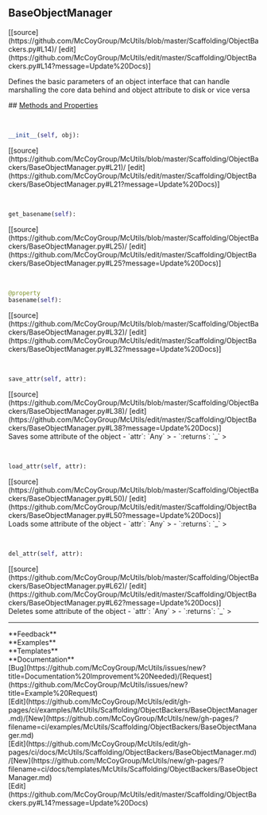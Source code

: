 ## <a id="McUtils.Scaffolding.ObjectBackers.BaseObjectManager">BaseObjectManager</a> 

<div class="docs-source-link" markdown="1">
[[source](https://github.com/McCoyGroup/McUtils/blob/master/Scaffolding/ObjectBackers.py#L14)/
[edit](https://github.com/McCoyGroup/McUtils/edit/master/Scaffolding/ObjectBackers.py#L14?message=Update%20Docs)]
</div>

Defines the basic parameters of an object interface
that can handle marshalling the core data behind
and object attribute to disk or vice versa







<div class="collapsible-section">
 <div class="collapsible-section collapsible-section-header" markdown="1">
## <a class="collapse-link" data-toggle="collapse" href="#methods" markdown="1"> Methods and Properties</a> <a class="float-right" data-toggle="collapse" href="#methods"><i class="fa fa-chevron-down"></i></a>
 </div>
 <div class="collapsible-section collapsible-section-body collapse show" id="methods" markdown="1">
 
<a id="McUtils.Scaffolding.ObjectBackers.BaseObjectManager.__init__" class="docs-object-method">&nbsp;</a> 
```python
__init__(self, obj): 
```
<div class="docs-source-link" markdown="1">
[[source](https://github.com/McCoyGroup/McUtils/blob/master/Scaffolding/ObjectBackers/BaseObjectManager.py#L21)/
[edit](https://github.com/McCoyGroup/McUtils/edit/master/Scaffolding/ObjectBackers/BaseObjectManager.py#L21?message=Update%20Docs)]
</div>


<a id="McUtils.Scaffolding.ObjectBackers.BaseObjectManager.get_basename" class="docs-object-method">&nbsp;</a> 
```python
get_basename(self): 
```
<div class="docs-source-link" markdown="1">
[[source](https://github.com/McCoyGroup/McUtils/blob/master/Scaffolding/ObjectBackers/BaseObjectManager.py#L25)/
[edit](https://github.com/McCoyGroup/McUtils/edit/master/Scaffolding/ObjectBackers/BaseObjectManager.py#L25?message=Update%20Docs)]
</div>


<a id="McUtils.Scaffolding.ObjectBackers.BaseObjectManager.basename" class="docs-object-method">&nbsp;</a> 
```python
@property
basename(self): 
```
<div class="docs-source-link" markdown="1">
[[source](https://github.com/McCoyGroup/McUtils/blob/master/Scaffolding/ObjectBackers/BaseObjectManager.py#L32)/
[edit](https://github.com/McCoyGroup/McUtils/edit/master/Scaffolding/ObjectBackers/BaseObjectManager.py#L32?message=Update%20Docs)]
</div>


<a id="McUtils.Scaffolding.ObjectBackers.BaseObjectManager.save_attr" class="docs-object-method">&nbsp;</a> 
```python
save_attr(self, attr): 
```
<div class="docs-source-link" markdown="1">
[[source](https://github.com/McCoyGroup/McUtils/blob/master/Scaffolding/ObjectBackers/BaseObjectManager.py#L38)/
[edit](https://github.com/McCoyGroup/McUtils/edit/master/Scaffolding/ObjectBackers/BaseObjectManager.py#L38?message=Update%20Docs)]
</div>
Saves some attribute of the object
  - `attr`: `Any`
    > 
  - `:returns`: `_`
    >


<a id="McUtils.Scaffolding.ObjectBackers.BaseObjectManager.load_attr" class="docs-object-method">&nbsp;</a> 
```python
load_attr(self, attr): 
```
<div class="docs-source-link" markdown="1">
[[source](https://github.com/McCoyGroup/McUtils/blob/master/Scaffolding/ObjectBackers/BaseObjectManager.py#L50)/
[edit](https://github.com/McCoyGroup/McUtils/edit/master/Scaffolding/ObjectBackers/BaseObjectManager.py#L50?message=Update%20Docs)]
</div>
Loads some attribute of the object
  - `attr`: `Any`
    > 
  - `:returns`: `_`
    >


<a id="McUtils.Scaffolding.ObjectBackers.BaseObjectManager.del_attr" class="docs-object-method">&nbsp;</a> 
```python
del_attr(self, attr): 
```
<div class="docs-source-link" markdown="1">
[[source](https://github.com/McCoyGroup/McUtils/blob/master/Scaffolding/ObjectBackers/BaseObjectManager.py#L62)/
[edit](https://github.com/McCoyGroup/McUtils/edit/master/Scaffolding/ObjectBackers/BaseObjectManager.py#L62?message=Update%20Docs)]
</div>
Deletes some attribute of the object
  - `attr`: `Any`
    > 
  - `:returns`: `_`
    >
 </div>
</div>












---


<div markdown="1" class="text-secondary">
<div class="container">
  <div class="row">
   <div class="col" markdown="1">
**Feedback**   
</div>
   <div class="col" markdown="1">
**Examples**   
</div>
   <div class="col" markdown="1">
**Templates**   
</div>
   <div class="col" markdown="1">
**Documentation**   
</div>
   <div class="col" markdown="1">
   
</div>
   <div class="col" markdown="1">
   
</div>
   <div class="col" markdown="1">
   
</div>
</div>
  <div class="row">
   <div class="col" markdown="1">
[Bug](https://github.com/McCoyGroup/McUtils/issues/new?title=Documentation%20Improvement%20Needed)/[Request](https://github.com/McCoyGroup/McUtils/issues/new?title=Example%20Request)   
</div>
   <div class="col" markdown="1">
[Edit](https://github.com/McCoyGroup/McUtils/edit/gh-pages/ci/examples/McUtils/Scaffolding/ObjectBackers/BaseObjectManager.md)/[New](https://github.com/McCoyGroup/McUtils/new/gh-pages/?filename=ci/examples/McUtils/Scaffolding/ObjectBackers/BaseObjectManager.md)   
</div>
   <div class="col" markdown="1">
[Edit](https://github.com/McCoyGroup/McUtils/edit/gh-pages/ci/docs/McUtils/Scaffolding/ObjectBackers/BaseObjectManager.md)/[New](https://github.com/McCoyGroup/McUtils/new/gh-pages/?filename=ci/docs/templates/McUtils/Scaffolding/ObjectBackers/BaseObjectManager.md)   
</div>
   <div class="col" markdown="1">
[Edit](https://github.com/McCoyGroup/McUtils/edit/master/Scaffolding/ObjectBackers.py#L14?message=Update%20Docs)   
</div>
   <div class="col" markdown="1">
   
</div>
   <div class="col" markdown="1">
   
</div>
   <div class="col" markdown="1">
   
</div>
</div>
</div>
</div>